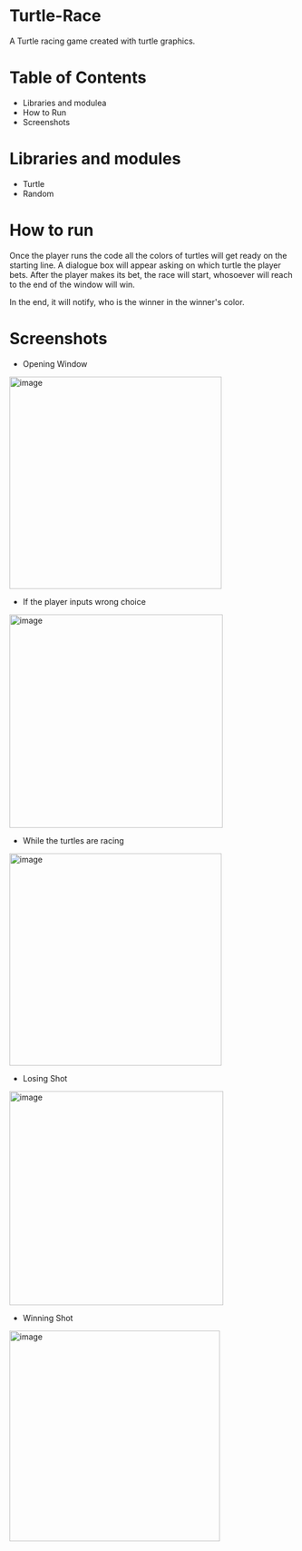# Turtle-Race
A Turtle racing game created with turtle graphics.

# Table of Contents
* Libraries and modulea
* How to Run
* Screenshots

# Libraries and modules

* Turtle
* Random

# How to run
Once the player runs the code all the colors of turtles will get ready on the starting line. A dialogue box will appear asking on which turtle the player bets.
After the player makes its bet, the race will start, whosoever will reach to the end of the window will win. 

In the end, it will notify, who is the winner in the winner's color.

# Screenshots

* Opening Window

<img width="374" alt="image" src="https://user-images.githubusercontent.com/103064401/187146747-c3927e1e-6c75-417b-94ef-c9f971882479.png">

* If the player inputs wrong choice

<img width="376" alt="image" src="https://user-images.githubusercontent.com/103064401/187146838-ffaf4d79-202c-4dc0-8651-dc6587d10e99.png">

* While the turtles are racing

<img width="374" alt="image" src="https://user-images.githubusercontent.com/103064401/187147086-02086fbd-0974-4b82-a432-02f50fdf74dc.png">

* Losing Shot

<img width="377" alt="image" src="https://user-images.githubusercontent.com/103064401/187147161-16ce72d9-0da3-4273-9157-fa0b13cfd6db.png">

* Winning Shot

<img width="371" alt="image" src="https://user-images.githubusercontent.com/103064401/187149677-c7e300c8-ae0e-42a1-8c7d-90bd8c6113fd.png">

